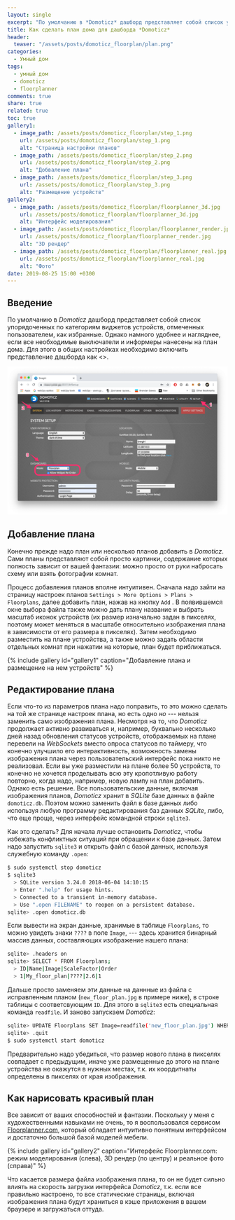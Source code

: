 ```yaml
---
layout: single
excerpt: "По умолчанию в *Domoticz* дашборд представляет собой список упорядоченных по категориям виджетов устройств, отмеченных пользователем, как избранные. Однако намного удобнее и нагляднее, если все необходимые выключатели и информеры нанесены на план дома. Для этого в общих настройках необходимо включить представление дашборда как <<Floorplan>>."
title: Как сделать план дома для дашборда *Domoticz*
header:
  teaser: "/assets/posts/domoticz_floorplan/plan.png"
categories:
  - Умный дом
tags:
  - умный дом
  - domoticz
  - floorplanner
comments: true
share: true
related: true
toc: true
gallery1:
  - image_path: /assets/posts/domoticz_floorplan/step_1.png
    url: /assets/posts/domoticz_floorplan/step_1.png
    alt: "Страница настройки планов"
  - image_path: /assets/posts/domoticz_floorplan/step_2.png 
    url: /assets/posts/domoticz_floorplan/step_2.png
    alt: "Добваление плана" 
  - image_path: /assets/posts/domoticz_floorplan/step_3.png 
    url: /assets/posts/domoticz_floorplan/step_3.png
    alt: "Размещение устройств"
gallery2:
  - image_path: /assets/posts/domoticz_floorplan/floorplanner_3d.jpg
    url: /assets/posts/domoticz_floorplan/floorplanner_3d.jpg
    alt: "Интерфейс моделирования"
  - image_path: /assets/posts/domoticz_floorplan/floorplanner_render.jpg
    url: /assets/posts/domoticz_floorplan/floorplanner_render.jpg
    alt: "3D рендер" 
  - image_path: /assets/posts/domoticz_floorplan/floorplanner_real.jpg 
    url: /assets/posts/domoticz_floorplan/floorplanner_real.jpg
    alt: "Фото"
date: 2019-08-25 15:00 +0300
---
```


## Введение

По умолчанию в *Domoticz* дашборд представляет собой список упорядоченных по категориям виджетов устройств, отмеченных пользователем, как избранные. Однако намного удобнее и нагляднее, если все необходимые выключатели и информеры нанесены на план дома. Для этого в общих настройках необходимо включить представление дашборда как <<Floorplan>>.

![Floorplan Dashboard](/assets/posts/domoticz_floorplan/domoticz_settings.png)

## Добавление плана

Конечно прежде надо план или несколько планов добавить в *Domoticz*. Сами планы представляют собой просто картинки, содержание которых полность зависит от вашей фантазии: можно просто от руки набросать схему или взять фотографии комнат. 

Процесс добавления планов вполне интуитивен. Сначала надо зайти на страницу настроек планов `Settings > More Options > Plans > Floorplans`, далее добавить план, нажав на кнопку `Add` . В появившемся окне выбора файла также можно дать плану название и выбрать масштаб иконок устройств (их размер изначально задан в пикселях, поэтому может меняться в масштабе относительно изображения плана в зависимости от его размера в пикселях). Затем необходимо разместить на плане устройства, а также можно задать области отдельных комнат при нажатии на которые, план будет приближаться.

{% include gallery id="gallery1" caption="Добавление плана и размещение на нем устройств" %}

## Редактирование плана

Если что-то из параметров плана надо поправить, то это можно сделать на той же странице настроек плана, но есть одно *но* --- нельзя заменить само изображения плана. Несмотря на то, что *Domoticz* продолжает активно развиваться и, например, буквально несколько дней назад обновления статусов устройств, отображаемых на плане перевели на *WebSockets* вместо опроса статусов по таймеру, что конечно улучшило его интерактивность, возможность  замены изображения плана через пользовательский интерфейс пока никто не реализовал. Если вы уже разместили на плане более 50 устройств, то конечно не хочется проделывать всю эту кропотливую работу повторно, когда надо, например, новую лампу на план добавить. Однако есть решение. Все пользовательские данные, включая изображения планов, *Domoticz* хранит в *SQLite* базе данных в файле `domoticz.db`. Поэтом можно заменить файл в базе данных либо используя любую программу редактирования баз данных *SQLite*, либо, что еще проще, через интерфейс командной строки `sqlite3`.

Как это сделать? Для начала лучше остановить *Domoticz*, чтобы избежать конфликтных ситуаций при обращении к базе данных. Затем надо запустить `sqlite3` и открыть файл с базой данных, используя служебную команду `.open`:

```bash
$ sudo systemctl stop domoticz
$ sqlite3
  > SQLite version 3.24.0 2018-06-04 14:10:15
  > Enter ".help" for usage hints.
  > Connected to a transient in-memory database.
  > Use ".open FILENAME" to reopen on a persistent database.
sqlite> .open domoticz.db
```

Если вывести на экран данные, хранимые в таблице `Floorplans`, то можно увидеть знаки `????` в поле `Image`, --- здесь хранится бинарный массив данных, составляющих изображение нашего плана: 

```bash
sqlite> .headers on
sqlite> SELECT * FROM Floorplans;
  > ID|Name|Image|ScaleFactor|Order
  > 1|My_floor_plan|????|2.6|1
```

Дальше просто заменяем эти данные на даннные из файла с исправленным планом (`new_floor_plan.jpg` в примере ниже), в строке таблицы с соответсвующим `ID`. Для этого в `sqlite3` есть специальная команда `readfile`. И заново запускаем *Domoticz*:

```bash
sqlite> UPDATE Floorplans SET Image=readfile('new_floor_plan.jpg') WHERE ID=1;
sqlite> .quit
$ sudo systemctl start domoticz
```

Предварительно надо убедиться, что размер нового плана в пикселях совпадает с предыдущим, иначе уже размещенные до этого на плане устройства не окажутся в нужных местах, т.к. их коордитнаты определены в пикселях от края изображения.

## Как нарисовать красивый план

Все зависит от ваших способностей и фантазии. Поскольку у меня с художественными навыками не очень, то я воспользовался сервисом [Floorplanner.com](https://floorplanner.com), который обладает интуитивно понятным интерфейсом и достаточно большой базой моделей мебели.

{% include gallery id="gallery2" caption="Интерфейс Floorplanner.com: режим моделирования (слева), 3D рендер (по центру) и реальное фото (справа)" %}

Что касается размера файла изображения плана, то он не будет сильно влиять на скорость загрузки интерфейса *Domoticz*, т.к. если все правильно настроено, то все статические страницы, включая изображения плана будут храниться в кэше приложения в вашем браузере и загружаться оттуда.